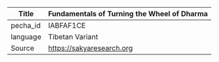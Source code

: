 |Title | Fundamentals of Turning the Wheel of Dharma 
| --- | --- 
|pecha_id | IABFAF1CE
|language | Tibetan Variant
|Source | https://sakyaresearch.org